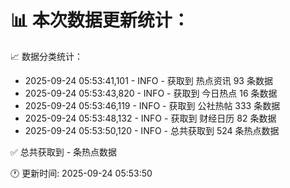 📊 本次数据更新统计：
==========================

📈 数据分类统计：
- 2025-09-24 05:53:41,101 - INFO - 获取到 热点资讯 93 条数据
- 2025-09-24 05:53:43,820 - INFO - 获取到 今日热点 16 条数据
- 2025-09-24 05:53:46,119 - INFO - 获取到 公社热帖 333 条数据
- 2025-09-24 05:53:48,132 - INFO - 获取到 财经日历 82 条数据
- 2025-09-24 05:53:50,120 - INFO - 总共获取到 524 条热点数据

✅ 总共获取到 - 条热点数据

🕐 更新时间: 2025-09-24 05:53:50
